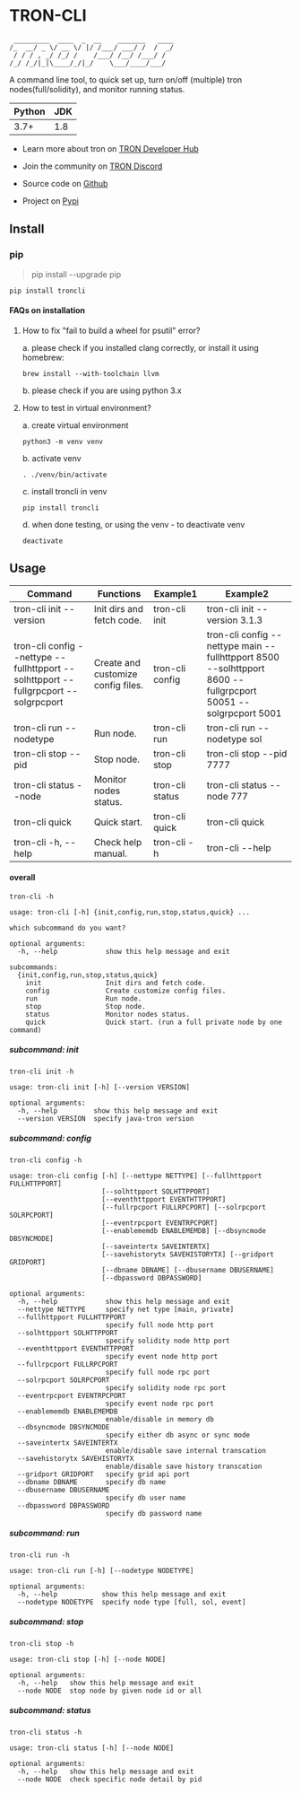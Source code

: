 # TRON-CLI
```
 _________  ____  _  __    _______   ____
/_  __/ _ \/ __ \/ |/ /___/ ___/ /  /  _/
 / / / , _/ /_/ /    /___/ /__/ /___/ /  
/_/ /_/|_|\____/_/|_/    \___/____/___/
```

A command line tool, to quick set up, turn on/off (multiple) tron nodes(full/solidity), and monitor running status.

| Python | JDK |
|--------|-----|
| 3.7+   | 1.8 |

* Learn more about tron on [TRON Developer Hub](https://developers.tron.network/docs/full-node)

* Join the community on [TRON Discord](https://discord.gg/GsRgsTD)

* Source code on [Github](https://github.com/tronprotocol/tron-cli)

* Project on [Pypi](https://pypi.org/project/troncli/)

## Install

### pip

> pip install --upgrade pip

```
pip install troncli
```

#### FAQs on installation

1. How to fix "fail to build a wheel for psutil" error?

    a. please check if you installed clang correctly, or install it using homebrew:

    ```
    brew install --with-toolchain llvm
    ```

    b. please check if you are using python 3.x

2. How to test in virtual environment?
    
    a. create virtual environment

    ```
    python3 -m venv venv
    ```

    b. activate venv

    ```
    . ./venv/bin/activate
    ```

    c. install troncli in venv

    ```
    pip install troncli
    ```

    d. when done testing, or using the venv - to deactivate venv

    ```
    deactivate
    ```

## Usage

| Command                                                                              | Functions                          | Example1        | Example2                                                                                                      |
|--------------------------------------------------------------------------------------|------------------------------------|-----------------|---------------------------------------------------------------------------------------------------------------|
| tron-cli init --version                                                              | Init dirs and fetch code.          | tron-cli init   | tron-cli init --version 3.1.3                                                                                 |
| tron-cli config --nettype --fullhttpport --solhttpport --fullgrpcport --solgrpcport  | Create and customize config files. | tron-cli config | tron-cli config --nettype main --fullhttpport 8500 --solhttpport 8600 --fullgrpcport 50051 --solgrpcport 5001 |
| tron-cli run --nodetype                                                              | Run node.                          | tron-cli run    | tron-cli run --nodetype sol                                                                                   |
| tron-cli stop --pid                                                                  | Stop node.                         | tron-cli stop   | tron-cli stop --pid 7777                                                                                      |
| tron-cli status --node                                                               | Monitor nodes status.              | tron-cli status | tron-cli status --node 777                                                                                    |
| tron-cli quick                                                                       | Quick start.                       | tron-cli quick  | tron-cli quick                                                                                                |
| tron-cli -h, --help                                                                  | Check help manual.                 | tron-cli -h     | tron-cli --help                                                                                               |
#### overall

```
tron-cli -h
```
```
usage: tron-cli [-h] {init,config,run,stop,status,quick} ...

which subcommand do you want?

optional arguments:
  -h, --help            show this help message and exit

subcommands:
  {init,config,run,stop,status,quick}
    init                Init dirs and fetch code.
    config              Create customize config files.
    run                 Run node.
    stop                Stop node.
    status              Monitor nodes status.
    quick               Quick start. (run a full private node by one command)
```

##### subcommand: init

```
tron-cli init -h
```
```
usage: tron-cli init [-h] [--version VERSION]

optional arguments:
  -h, --help         show this help message and exit
  --version VERSION  specify java-tron version
```

##### subcommand: config

```
tron-cli config -h
```
```
usage: tron-cli config [-h] [--nettype NETTYPE] [--fullhttpport FULLHTTPPORT]
                       [--solhttpport SOLHTTPPORT]
                       [--eventhttpport EVENTHTTPPORT]
                       [--fullrpcport FULLRPCPORT] [--solrpcport SOLRPCPORT]
                       [--eventrpcport EVENTRPCPORT]
                       [--enablememdb ENABLEMEMDB] [--dbsyncmode DBSYNCMODE]
                       [--saveintertx SAVEINTERTX]
                       [--savehistorytx SAVEHISTORYTX] [--gridport GRIDPORT]
                       [--dbname DBNAME] [--dbusername DBUSERNAME]
                       [--dbpassword DBPASSWORD]

optional arguments:
  -h, --help            show this help message and exit
  --nettype NETTYPE     specify net type [main, private]
  --fullhttpport FULLHTTPPORT
                        specify full node http port
  --solhttpport SOLHTTPPORT
                        specify solidity node http port
  --eventhttpport EVENTHTTPPORT
                        specify event node http port
  --fullrpcport FULLRPCPORT
                        specify full node rpc port
  --solrpcport SOLRPCPORT
                        specify solidity node rpc port
  --eventrpcport EVENTRPCPORT
                        specify event node rpc port
  --enablememdb ENABLEMEMDB
                        enable/disable in memory db
  --dbsyncmode DBSYNCMODE
                        specify either db async or sync mode
  --saveintertx SAVEINTERTX
                        enable/disable save internal transcation
  --savehistorytx SAVEHISTORYTX
                        enable/disable save history transcation
  --gridport GRIDPORT   specify grid api port
  --dbname DBNAME       specify db name
  --dbusername DBUSERNAME
                        specify db user name
  --dbpassword DBPASSWORD
                        specify db password name
```

##### subcommand: run

```
tron-cli run -h
```
```
usage: tron-cli run [-h] [--nodetype NODETYPE]

optional arguments:
  -h, --help           show this help message and exit
  --nodetype NODETYPE  specify node type [full, sol, event]
```

##### subcommand: stop

```
tron-cli stop -h
```
```
usage: tron-cli stop [-h] [--node NODE]

optional arguments:
  -h, --help   show this help message and exit
  --node NODE  stop node by given node id or all
```

##### subcommand: status

```
tron-cli status -h
```
```
usage: tron-cli status [-h] [--node NODE]

optional arguments:
  -h, --help   show this help message and exit
  --node NODE  check specific node detail by pid
```
